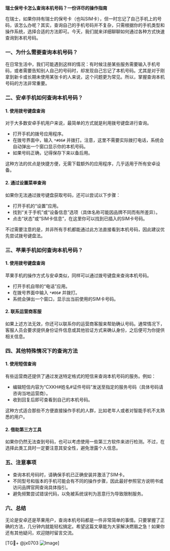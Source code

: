 **瑞士保号卡怎么查询本机号码？一份详尽的操作指南**

在瑞士，如果你持有瑞士的保号卡（也叫SIM卡），但一时忘记了自己手机上的号码，该怎么办呢？其实，查询自己的手机号码并不复杂，只需根据你的手机类型和操作系统，选择合适的方法即可。今天，我们就来详细聊聊如何通过各种方式快速查询到本机号码。

### **一、为什么需要查询本机号码？**
在日常生活中，我们可能遇到这样的情况：有时候注册某些服务需要输入手机号码，或者需要告知别人自己的号码时，却发现自己忘记了本机号码。尤其是对于刚拿到新卡或长期未使用某张卡的人来说，这个问题更为常见。所以，掌握查询本机号码的方法非常重要。

### **二、安卓手机如何查询本机号码？**

#### **1. 使用拨号键盘查询**
对于大多数安卓手机用户来说，最简单的方式就是利用拨号键盘进行查询。
- 打开手机的拨号应用程序。
- 在拨号界面中，输入 `*#06#` 并拨打。注意，这里不需要实际拨打电话，系统会自动弹出一个窗口显示你的本机号码。
- 如果号码正确，记得保存下来以备后用。

这种方法的优点是快捷方便，无需下载额外的应用程序，几乎适用于所有安卓设备。

#### **2. 通过设置菜单查询**
如果你无法通过拨号键盘获取号码，还可以尝试以下步骤：
- 打开手机的“设置”应用。
- 找到“关于手机”或“设备信息”选项（具体名称可能因品牌不同而有所差异）。
- 点击“状态”或“SIM卡信息”，在这里你可以找到已插入的SIM卡号码。

不过需要注意的是，并非所有手机都能通过此方法直接看到本机号码，因此建议优先尝试拨号键盘法。

### **三、苹果手机如何查询本机号码？**

#### **1. 使用拨号键盘查询**
苹果手机的操作方式与安卓类似，同样可以通过拨号键盘来查询本机号码。
- 打开手机自带的“电话”应用。
- 在拨号界面中输入 `*#06#` 并拨打。
- 系统会弹出一个窗口，显示出当前使用的SIM卡号码。

#### **2. 联系运营商客服**
如果上述方法无效，你还可以联系你的运营商客服来帮助确认号码。通常情况下，客服人员会要求提供身份证件信息或其他验证方式来确认身份，之后便可为你提供相关信息。

### **四、其他特殊情况下的查询方法**

#### **1. 使用短信查询**
有些运营商还提供了通过发送特定格式的短信来查询本机号码的服务。例如：
- 编辑短信内容为“CXKH#姓名#证件号码”发送至指定的服务号码（具体号码请咨询当地运营商）。
- 收到回复后即可查看到自己的本机号码。

这种方式适合那些不方便直接操作手机的人群，比如老年人或者对智能手机不太熟悉的用户。

#### **2. 借助第三方工具**
如果你仍然无法查到号码，也可以考虑使用一些第三方软件来进行检测。不过，在选择此类工具时一定要注意其安全性，避免泄露个人信息。

### **五、注意事项**
- 查询本机号码时，请确保手机已正确安装并激活了SIM卡。
- 不同型号和版本的手机可能会有不同的操作步骤，因此最好参照官方说明书或访问品牌官网查询具体指引。
- 避免频繁尝试错误代码，以免被系统误判为恶意行为导致限制服务。

### **六、总结**
无论是安卓还是苹果用户，查询本机号码都是一件非常简单的事情。只要掌握了正确的方法，几分钟内就能轻松搞定。希望这篇文章能为大家解决燃眉之急！如果你还有其他疑问，欢迎随时留言交流。

[TG💪+ @jx0703 ![Image](https://github.com/user-attachments/assets/dbca1d08-cadb-493c-b0ec-ad6f7a83f270)]